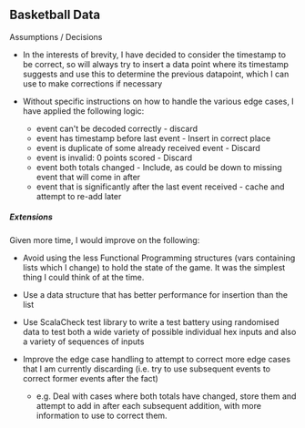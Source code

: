 ## Basketball Data

Assumptions / Decisions
- In the interests of brevity, I have decided to consider the timestamp to be correct, so will always try to insert a data point
where its timestamp suggests and use this to determine the previous datapoint, which I can use to make corrections if necessary

- Without specific instructions on how to handle the various edge cases, I have applied the following logic:
    - event can't be decoded correctly - discard
    - event has timestamp before last event - Insert in correct place
    - event is duplicate of some already received event - Discard
    - event is invalid: 0 points scored - Discard
    - event both totals changed - Include, as could be down to missing event that will come in after
    - event that is significantly after the last event received - cache and attempt to re-add later

##### Extensions
Given more time, I would improve on the following:

- Avoid using the less Functional Programming structures (vars containing lists which I change) to hold the state of the game. 
It was the simplest thing I could think of at the time.

- Use a data structure that has better performance for insertion than the list
 
- Use ScalaCheck test library to write a test battery using randomised data to test both a wide variety of possible individual hex inputs and also a variety of sequences of inputs

- Improve the edge case handling to attempt to correct more edge cases that I am currently discarding (i.e. try to use subsequent events to correct former events after the fact)
    - e.g. Deal with cases where both totals have changed, store them and attempt to add in after each subsequent addition, with more information to use to correct them. 